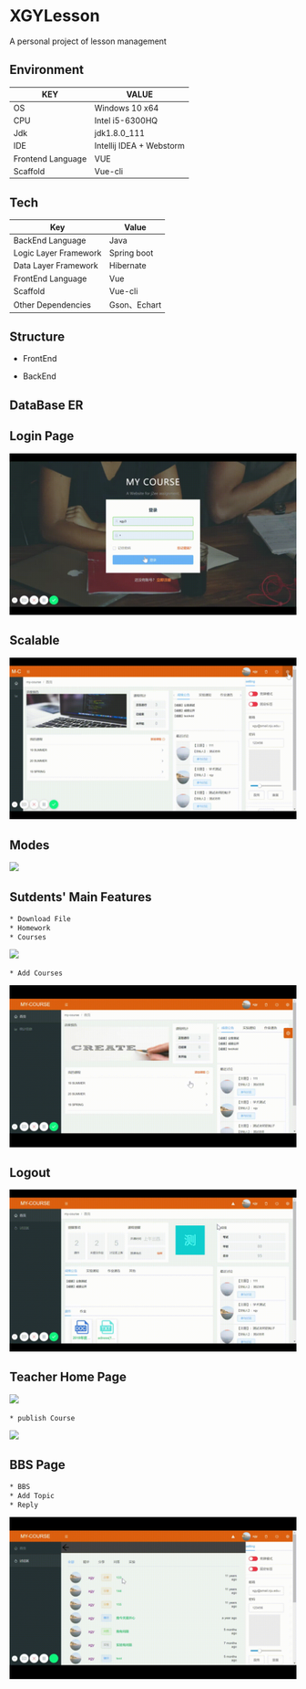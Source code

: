 # XGYLesson
A personal project of lesson management

## Environment

| KEY               | VALUE                    |
| ----------------- | ------------------------ |
| OS                | Windows 10 x64           |
| CPU               | Intel i5-6300HQ          |
| Jdk               | jdk1.8.0_111             |
| IDE               | Intellij IDEA + Webstorm |
| Frontend Language | VUE                      |
| Scaffold          | Vue-cli                  |



## Tech

| Key                   | Value       |
| --------------------- | ----------- |
| BackEnd Language      | Java        |
| Logic Layer Framework | Spring boot |
| Data Layer Framework  | Hibernate   |
| FrontEnd Language     | Vue         |
| Scaffold              | Vue-cli     |
| Other Dependencies    | Gson、Echart |



## Structure

* FrontEnd



* BackEnd



## DataBase ER







## Login Page

![](https://github.com/BryceTsui/XGYLesson/blob/master/gif/login.gif)

## Scalable
![](https://github.com/BryceTsui/XGYLesson/blob/master/gif/scalable.gif)

## Modes
![](https://github.com/BryceTsui/XGYLesson/blob/master/gif/features.gif)
## Sutdents' Main Features
``` 
* Download File
* Homework
* Courses
```
![](https://github.com/BryceTsui/XGYLesson/blob/master/gif/mainFeature.gif)

```
* Add Courses
```
![](https://github.com/BryceTsui/XGYLesson/blob/master/gif/addCourse.gif)


## Logout
![](https://github.com/BryceTsui/XGYLesson/blob/master/gif/logout.gif)
## Teacher Home Page
![](https://github.com/BryceTsui/XGYLesson/blob/master/gif/t_main.gif) 

```
* publish Course
```
![](https://github.com/BryceTsui/XGYLesson/blob/master/gif/publish.gif) 

## BBS Page
```
* BBS
* Add Topic
* Reply
```
![](https://github.com/BryceTsui/XGYLesson/blob/master/gif/BBS.gif)

